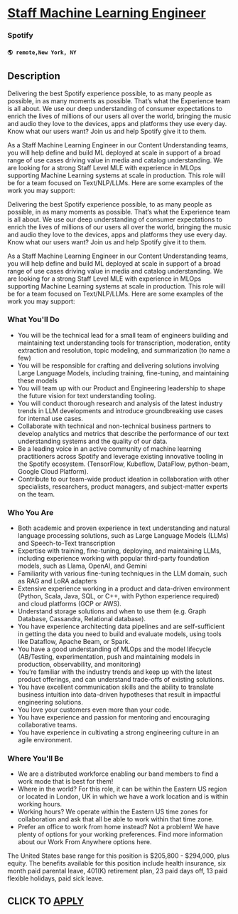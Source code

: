 # [Staff Machine Learning Engineer](https://www.remotewlb.com/apply/staff-machine-learning-engineer-131929)  
### Spotify  
#### `🌎 remote,New York, NY`  

## Description

Delivering the best Spotify experience possible, to as many people as possible, in as many moments as possible. That’s what the Experience team is all about. We use our deep understanding of consumer expectations to enrich the lives of millions of our users all over the world, bringing the music and audio they love to the devices, apps and platforms they use every day. Know what our users want? Join us and help Spotify give it to them.

  

As a Staff Machine Learning Engineer in our Content Understanding teams, you will help define and build ML deployed at scale in support of a broad range of use cases driving value in media and catalog understanding. We are looking for a strong Staff Level MLE with experience in MLOps supporting Machine Learning systems at scale in production. This role will be for a team focused on Text/NLP/LLMs. Here are some examples of the work you may support:

  

Delivering the best Spotify experience possible, to as many people as possible, in as many moments as possible. That’s what the Experience team is all about. We use our deep understanding of consumer expectations to enrich the lives of millions of our users all over the world, bringing the music and audio they love to the devices, apps and platforms they use every day. Know what our users want? Join us and help Spotify give it to them.

  

As a Staff Machine Learning Engineer in our Content Understanding teams, you will help define and build ML deployed at scale in support of a broad range of use cases driving value in media and catalog understanding. We are looking for a strong Staff Level MLE with experience in MLOps supporting Machine Learning systems at scale in production. This role will be for a team focused on Text/NLP/LLMs. Here are some examples of the work you may support:

  

### What You'll Do

* You will be the technical lead for a small team of engineers building and maintaining text understanding tools for transcription, moderation, entity extraction and resolution, topic modeling, and summarization (to name a few)
* You will be responsible for crafting and delivering solutions involving Large Language Models, including training, fine-tuning, and maintaining these models
* You will team up with our Product and Engineering leadership to shape the future vision for text understanding tooling.
* You will conduct thorough research and analysis of the latest industry trends in LLM developments and introduce groundbreaking use cases for internal use cases.
* Collaborate with technical and non-technical business partners to develop analytics and metrics that describe the performance of our text understanding systems and the quality of our data.
* Be a leading voice in an active community of machine learning practitioners across Spotify and leverage existing innovative tooling in the Spotify ecosystem. (TensorFlow, Kubeflow, DataFlow, python-beam, Google Cloud Platform).
* Contribute to our team-wide product ideation in collaboration with other specialists, researchers, product managers, and subject-matter experts on the team. 

  

### Who You Are

* Both academic and proven experience in text understanding and natural language processing solutions, such as Large Language Models (LLMs) and Speech-to-Text transcription
* Expertise with training, fine-tuning, deploying, and maintaining LLMs, including experience working with popular third-party foundation models, such as Llama, OpenAI, and Gemini
* Familiarity with various fine-tuning techniques in the LLM domain, such as RAG and LoRA adapters
* Extensive experience working in a product and data-driven environment (Python, Scala, Java, SQL, or C++, with Python experience required) and cloud platforms (GCP or AWS).
* Understand storage solutions and when to use them (e.g. Graph Database, Cassandra, Relational database).
* You have experience architecting data pipelines and are self-sufficient in getting the data you need to build and evaluate models, using tools like Dataflow, Apache Beam, or Spark.
* You have a good understanding of MLOps and the model lifecycle (AB/Testing, experimentation, push and maintaining models in production, observability, and monitoring)
* You’re familiar with the industry trends and keep up with the latest product offerings, and can understand trade-offs of existing solutions.
* You have excellent communication skills and the ability to translate business intuition into data-driven hypotheses that result in impactful engineering solutions.
* You love your customers even more than your code.
* You have experience and passion for mentoring and encouraging collaborative teams.
* You have experience in cultivating a strong engineering culture in an agile environment.

  

### Where You'll Be

* We are a distributed workforce enabling our band members to find a work mode that is best for them!
* Where in the world? For this role, it can be within the Eastern US region or located in London, UK in which we have a work location and is within working hours. 
* Working hours? We operate within the Eastern US time zones for collaboration and ask that all be able to work within that time zone. 
* Prefer an office to work from home instead? Not a problem! We have plenty of options for your working preferences. Find more information about our Work From Anywhere options here.

  

The United States base range for this position is $205,800 - $294,000, plus equity. The benefits available for this position include health insurance, six month paid parental leave, 401(K) retirement plan, 23 paid days off, 13 paid flexible holidays, paid sick leave.

  
## CLICK TO [APPLY](https://www.remotewlb.com/apply/staff-machine-learning-engineer-131929)

